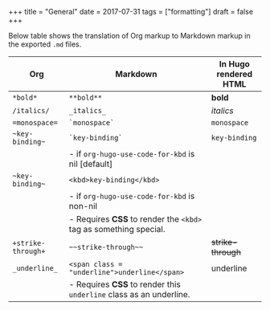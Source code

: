 +++
title = "General"
date = 2017-07-31
tags = ["formatting"]
draft = false
+++

Below table shows the translation of Org markup to Markdown markup in
the exported `.md` files.

| Org                | Markdown                                                             | In Hugo rendered HTML                    |
|--------------------|----------------------------------------------------------------------|------------------------------------------|
| `*bold*`           | `**bold**`                                                           | **bold**                                 |
| `/italics/`        | `_italics_`                                                          | _italics_                                |
| `=monospace=`      | `` `monospace` ``                                                    | `monospace`                              |
| `~key-binding~`    | `` `key-binding` ``                                                  | `key-binding`                            |
|                    | - if `org-hugo-use-code-for-kbd` is nil [default]                    |                                          |
| `~key-binding~`    | `<kbd>key-binding</kbd>`                                             |                                          |
|                    | - if `org-hugo-use-code-for-kbd` is non-nil                          |                                          |
|                    | - Requires **CSS** to render the `<kbd>` tag as something special.   |                                          |
| `+strike-through+` | `~~strike-through~~`                                                 | ~~strike-through~~                       |
| `_underline_`      | `<span class = "underline">underline</span>`                         | <span class="underline">underline</span> |
|                    | - Requires **CSS** to render this `underline` class as an underline. |                                          |
